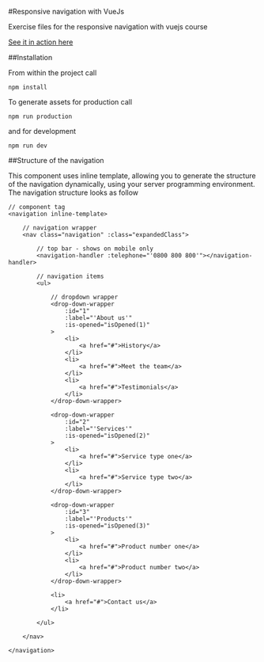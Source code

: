 #Responsive navigation with VueJs

Exercise files for the responsive navigation with vuejs course

[See it in action here](http://vue-responsive-navigation.ssdtutorials.com/)

##Installation

From within the project call

```
npm install
```

To generate assets for production call

```
npm run production
```
and for development

```
npm run dev
```

##Structure of the navigation

This component uses inline template, allowing you to generate the structure of the navigation dynamically, using your server programming environment.
The navigation structure looks as follow

```
// component tag
<navigation inline-template>
    
    // navigation wrapper
    <nav class="navigation" :class="expandedClass">
    
        // top bar - shows on mobile only
        <navigation-handler :telephone="'0800 800 800'"></navigation-handler>
        
        // navigation items
        <ul>
        
            // dropdown wrapper
            <drop-down-wrapper
                :id="1"
                :label="'About us'"
                :is-opened="isOpened(1)"
            >
                <li>
                    <a href="#">History</a>
                </li>
                <li>
                    <a href="#">Meet the team</a>
                </li>
                <li>
                    <a href="#">Testimonials</a>
                </li>
            </drop-down-wrapper>
            
            <drop-down-wrapper
                :id="2"
                :label="'Services'"
                :is-opened="isOpened(2)"
            >
                <li>
                    <a href="#">Service type one</a>
                </li>
                <li>
                    <a href="#">Service type two</a>
                </li>
            </drop-down-wrapper>
            
            <drop-down-wrapper
                :id="3"
                :label="'Products'"
                :is-opened="isOpened(3)"
            >
                <li>
                    <a href="#">Product number one</a>
                </li>
                <li>
                    <a href="#">Product number two</a>
                </li>
            </drop-down-wrapper>
            
            <li>
                <a href="#">Contact us</a>
            </li>
            
        </ul>
        
    </nav>

</navigation>
```